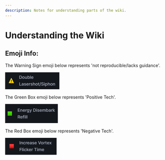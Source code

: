 ```yaml
---
description: Notes for understanding parts of the wiki.
---
```


# Understanding the Wiki

## Emoji Info:

The Warning Sign emoji below represents 'not reproducible/lacks guidance'.

![Warning Sign](../.gitbook/assets/warningicon.png)

The Green Box emoji below represents 'Positive Tech'.

![Green Box](../.gitbook/assets/greenboxicon.png)

The Red Box emoji below represents 'Negative Tech'.

![Red Box](../.gitbook/assets/redboxicon.png)
